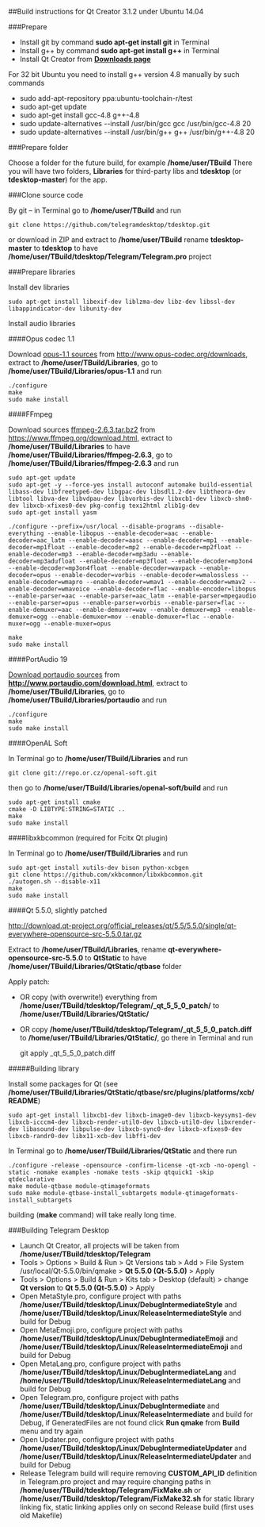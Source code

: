 ##Build instructions for Qt Creator 3.1.2 under Ubuntu 14.04

###Prepare

* Install git by command **sudo apt-get install git** in Terminal
* Install g++ by command **sudo apt-get install g++** in Terminal
* Install Qt Creator from [**Downloads page**](https://www.qt.io/download/)

For 32 bit Ubuntu you need to install g++ version 4.8 manually by such commands

* sudo add-apt-repository ppa:ubuntu-toolchain-r/test
* sudo apt-get update
* sudo apt-get install gcc-4.8 g++-4.8
* sudo update-alternatives --install /usr/bin/gcc gcc /usr/bin/gcc-4.8 20
* sudo update-alternatives --install /usr/bin/g++ g++ /usr/bin/g++-4.8 20

###Prepare folder

Choose a folder for the future build, for example **/home/user/TBuild** There you will have two folders, **Libraries** for third-party libs and **tdesktop** (or **tdesktop-master**) for the app.

###Clone source code

By git – in Terminal go to **/home/user/TBuild** and run

    git clone https://github.com/telegramdesktop/tdesktop.git

or download in ZIP and extract to **/home/user/TBuild** rename **tdesktop-master** to **tdesktop** to have **/home/user/TBuild/tdesktop/Telegram/Telegram.pro** project

###Prepare libraries

Install dev libraries

    sudo apt-get install libexif-dev liblzma-dev libz-dev libssl-dev libappindicator-dev libunity-dev

Install audio libraries

####Opus codec 1.1

Download [opus-1.1 sources](http://downloads.xiph.org/releases/opus/opus-1.1.tar.gz) from http://www.opus-codec.org/downloads, extract to **/home/user/TBuild/Libraries**, go to **/home/user/TBuild/Libraries/opus-1.1** and run

    ./configure
    make
    sudo make install

####FFmpeg

Download sources [ffmpeg-2.6.3.tar.bz2](http://ffmpeg.org/releases/ffmpeg-2.6.3.tar.bz2) from https://www.ffmpeg.org/download.html, extract to **/home/user/TBuild/Libraries** to have **/home/user/TBuild/Libraries/ffmpeg-2.6.3**, go to **/home/user/TBuild/Libraries/ffmpeg-2.6.3** and run

    sudo apt-get update
    sudo apt-get -y --force-yes install autoconf automake build-essential libass-dev libfreetype6-dev libgpac-dev libsdl1.2-dev libtheora-dev libtool libva-dev libvdpau-dev libvorbis-dev libxcb1-dev libxcb-shm0-dev libxcb-xfixes0-dev pkg-config texi2html zlib1g-dev
    sudo apt-get install yasm

    ./configure --prefix=/usr/local --disable-programs --disable-everything --enable-libopus --enable-decoder=aac --enable-decoder=aac_latm --enable-decoder=aasc --enable-decoder=mp1 --enable-decoder=mp1float --enable-decoder=mp2 --enable-decoder=mp2float --enable-decoder=mp3 --enable-decoder=mp3adu --enable-decoder=mp3adufloat --enable-decoder=mp3float --enable-decoder=mp3on4 --enable-decoder=mp3on4float --enable-decoder=wavpack --enable-decoder=opus --enable-decoder=vorbis --enable-decoder=wmalossless --enable-decoder=wmapro --enable-decoder=wmav1 --enable-decoder=wmav2 --enable-decoder=wmavoice --enable-decoder=flac --enable-encoder=libopus --enable-parser=aac --enable-parser=aac_latm --enable-parser=mpegaudio --enable-parser=opus --enable-parser=vorbis --enable-parser=flac --enable-demuxer=aac --enable-demuxer=wav --enable-demuxer=mp3 --enable-demuxer=ogg --enable-demuxer=mov --enable-demuxer=flac --enable-muxer=ogg --enable-muxer=opus

    make
    sudo make install

####PortAudio 19

[Download portaudio sources](http://www.portaudio.com/archives/pa_stable_v19_20140130.tgz) from **http://www.portaudio.com/download.html**, extract to **/home/user/TBuild/Libraries**, go to **/home/user/TBuild/Libraries/portaudio** and run

    ./configure
    make
    sudo make install

####OpenAL Soft

In Terminal go to **/home/user/TBuild/Libraries** and run

    git clone git://repo.or.cz/openal-soft.git

then go to **/home/user/TBuild/Libraries/openal-soft/build** and run

    sudo apt-get install cmake
    cmake -D LIBTYPE:STRING=STATIC ..
    make
    sudo make install

####libxkbcommon (required for Fcitx Qt plugin)

In Terminal go to **/home/user/TBuild/Libraries** and run

    sudo apt-get install xutils-dev bison python-xcbgen
    git clone https://github.com/xkbcommon/libxkbcommon.git
    ./autogen.sh --disable-x11
    make
    sudo make install

####Qt 5.5.0, slightly patched

http://download.qt-project.org/official_releases/qt/5.5/5.5.0/single/qt-everywhere-opensource-src-5.5.0.tar.gz

Extract to **/home/user/TBuild/Libraries**, rename **qt-everywhere-opensource-src-5.5.0** to **QtStatic** to have **/home/user/TBuild/Libraries/QtStatic/qtbase** folder

Apply patch:

* OR copy (with overwrite!) everything from **/home/user/TBuild/tdesktop/Telegram/\_qt\_5\_5\_0\_patch/** to **/home/user/TBuild/Libraries/QtStatic/**
* OR copy **/home/user/TBuild/tdesktop/Telegram/\_qt\_5\_5\_0\_patch.diff** to **/home/user/TBuild/Libraries/QtStatic/**, go there in Terminal and run

    git apply _qt_5_5_0_patch.diff

#####Building library

Install some packages for Qt (see **/home/user/TBuild/Libraries/QtStatic/qtbase/src/plugins/platforms/xcb/README**)

    sudo apt-get install libxcb1-dev libxcb-image0-dev libxcb-keysyms1-dev libxcb-icccm4-dev libxcb-render-util0-dev libxcb-util0-dev libxrender-dev libasound-dev libpulse-dev libxcb-sync0-dev libxcb-xfixes0-dev libxcb-randr0-dev libx11-xcb-dev libffi-dev

In Terminal go to **/home/user/TBuild/Libraries/QtStatic** and there run

    ./configure -release -opensource -confirm-license -qt-xcb -no-opengl -static -nomake examples -nomake tests -skip qtquick1 -skip qtdeclarative
    make module-qtbase module-qtimageformats
    sudo make module-qtbase-install_subtargets module-qtimageformats-install_subtargets

building (**make** command) will take really long time.

###Building Telegram Desktop

* Launch Qt Creator, all projects will be taken from **/home/user/TBuild/tdesktop/Telegram**
* Tools > Options > Build & Run > Qt Versions tab > Add > File System /usr/local/Qt-5.5.0/bin/qmake > **Qt 5.5.0 (Qt-5.5.0)** > Apply
* Tools > Options > Build & Run > Kits tab > Desktop (default) > change **Qt version** to **Qt 5.5.0 (Qt-5.5.0)** > Apply
* Open MetaStyle.pro, configure project with paths **/home/user/TBuild/tdesktop/Linux/DebugIntermediateStyle** and **/home/user/TBuild/tdesktop/Linux/ReleaseIntermediateStyle** and build for Debug
* Open MetaEmoji.pro, configure project with paths **/home/user/TBuild/tdesktop/Linux/DebugIntermediateEmoji** and **/home/user/TBuild/tdesktop/Linux/ReleaseIntermediateEmoji** and build for Debug
* Open MetaLang.pro, configure project with paths **/home/user/TBuild/tdesktop/Linux/DebugIntermediateLang** and **/home/user/TBuild/tdesktop/Linux/ReleaseIntermediateLang** and build for Debug
* Open Telegram.pro, configure project with paths **/home/user/TBuild/tdesktop/Linux/DebugIntermediate** and **/home/user/TBuild/tdesktop/Linux/ReleaseIntermediate** and build for Debug, if GeneratedFiles are not found click **Run qmake** from **Build** menu and try again
* Open Updater.pro, configure project with paths **/home/user/TBuild/tdesktop/Linux/DebugIntermediateUpdater** and **/home/user/TBuild/tdesktop/Linux/ReleaseIntermediateUpdater** and build for Debug
* Release Telegram build will require removing **CUSTOM_API_ID** definition in Telegram.pro project and may require changing paths in **/home/user/TBuild/tdesktop/Telegram/FixMake.sh** or **/home/user/TBuild/tdesktop/Telegram/FixMake32.sh** for static library linking fix, static linking applies only on second Release build (first uses old Makefile)
